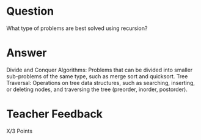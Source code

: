 # Question

What type of problems are best solved using recursion?

# Answer
Divide and Conquer Algorithms: Problems that can be divided into smaller sub-problems of the same type, such as merge sort and quicksort.
Tree Traversal: Operations on tree data structures, such as searching, inserting, or deleting nodes, and traversing the tree (preorder, inorder, postorder).

# Teacher Feedback

X/3 Points